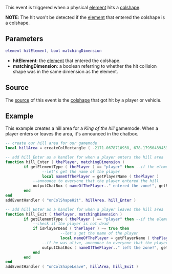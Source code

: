This event is triggered when a physical [element](/docs/element.md "wikilink") hits a [colshape](/colshape.md "wikilink").

**NOTE**: The hit won't be detected if the [element](/docs/element.md "wikilink") that entered the colshape is a colshape.

Parameters
----------

``` lua
element hitElement, bool matchingDimension
```

-   **hitElement**: the [element](/docs/element.md "wikilink") that entered the colshape.
-   **matchingDimension**: a boolean referring to whether the hit collision shape was in the same dimension as the element.

Source
------

The [source](/docs/event_system#Event_source.md "wikilink") of this event is the [colshape](/colshape.md "wikilink") that got hit by a player or vehicle.

Example
-------

This example creates a hill area for a *King of the hill* gamemode. When a player enters or leaves the area, it's announced in the chatbox.

``` lua
-- create our hill area for our gamemode
local hillArea = createColRectangle ( -2171.0678710938, 678.17950439453, 15, 15 )

-- add hill_Enter as a handler for when a player enters the hill area
function hill_Enter ( thePlayer, matchingDimension )
        if getElementType ( thePlayer ) == "player" then --if the element that entered was player
                --let's get the name of the player
                local nameOfThePlayer = getPlayerName ( thePlayer )
            --announce to everyone that the player entered the hill
            outputChatBox ( nameOfThePlayer.." entered the zone!", getRootElement(), 255, 255, 109 )
        end
end
addEventHandler ( "onColShapeHit", hillArea, hill_Enter )

-- add hill_Enter as a handler for when a player leaves the hill area
function hill_Exit ( thePlayer, matchingDimension )
        if getElementType ( thePlayer ) == "player" then --if the element that left was player
            --check if the player is not dead
            if isPlayerDead ( thePlayer ) ~= true then
                        --let's get the name of the player
                        local nameOfThePlayer = getPlayerName ( thePlayer )
                --if he was alive, announce to everyone that the player has left the hill
                outputChatBox ( nameOfThePlayer.." left the zone!", getRootElement(), 255, 255, 109 )
            end
        end
end
addEventHandler ( "onColShapeLeave", hillArea, hill_Exit )
```
